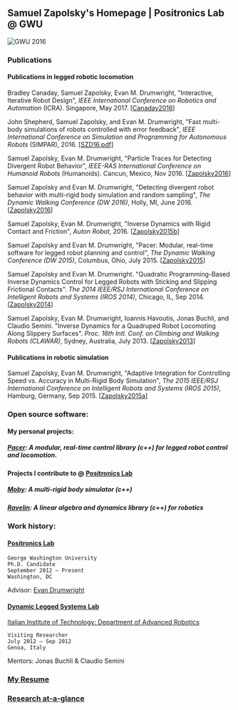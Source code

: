 ## Samuel Zapolsky's Homepage     |      Positronics Lab @ GWU
![GWU 2016](https://samzapo.github.io/images/samzapo-small.jpg)

### Publications 

#### **Publications in legged robotic locomotion**

Bradley Canaday, Samuel Zapolsky, Evan M. Drumwright, "Interactive, Iterative Robot Design", <i>IEEE International Conference on Robotics and Automation</i> (ICRA). Singapore, May 2017. [<a href="http://positronicslab.github.io/assets/pdfs/CZD16.pdf">Canaday2016</a>]

John Shepherd, Samuel Zapolsky, and Evan M. Drumwright, "Fast multi-body simulations of robots controlled with error feedback", <i>IEEE International Conference on Simulation and Programming for Autonomous Robots</i> (SIMPAR), 2016. [<a href="http://positronicslab.github.io/assets/pdfs/SZD16.pdf">SZD16.pdf</a>]

Samuel Zapolsky, Evan M. Drumwright, "Particle Traces for Detecting Divergent Robot Behavior", <i>IEEE-RAS International Conference on Humanoid Robots</i> (Humanoids). Cancun, Mexico, Nov 2016. [<a href="http://positronicslab.github.io/assets/pdfs/ZD16.pdf">Zapolsky2016</a>]

Samuel Zapolsky and  Evan M. Drumwright, "Detecting divergent robot behavior with multi-rigid body simulation and random sampling", <i>The Dynamic Walking Conference (DW 2016)</i>, Holly, MI, June 2016. [<a href="http://robotics.gwu.edu/positronics/wp-content/uploads/2016/06/Zapolsky_2016_DW.pdf">Zapolsky2016</a>]

Samuel Zapolsky, Evan M. Drumwright, "Inverse Dynamics with Rigid Contact and Friction", <i>Auton Robot</i>, 2016. [<a href="http://positronicslab.github.io/assets/pdfs/inverse-dynamics.pdf">Zapolsky2015b</a>]

Samuel Zapolsky and  Evan M. Drumwright, "Pacer: Modular, real-time software for legged robot planning and control", <i>The Dynamic Walking Conference (DW 2015)</i>, Columbus, Ohio, July 2015. [<a href="http://robotics.gwu.edu/positronics/wp-content/uploads/2014/08/Zapolsky_2015_DW.pdf">Zapolsky2015</a>]

Samuel Zapolsky and Evan M. Drumwright. "Quadratic Programming-Based Inverse Dynamics Control for Legged Robots with Sticking and Slipping Frictional Contacts". <i>The 2014 IEEE/RSJ International Conference on Intelligent Robots and Systems (IROS 2014)</i>, Chicago, IL, Sep 2014. [<a href="http://robotics.gwu.edu/positronics/wp-content/uploads/2014/09/zapolsky2014.pdf">Zapolsky2014</a>]

Samuel Zapolsky, Evan M. Drumwright, Ioannis Havoutis, Jonas Buchli, and Claudio Semini. "Inverse Dynamics for a Quadruped Robot Locomoting Along Slippery Surfaces". <i>Proc. 16th Intl. Conf. on Climbing and Walking Robots (CLAWAR)</i>, Sydney, Australia, July 2013. [<a href="http://robotics.gwu.edu/positronics/wp-content/uploads/2013/08/Zapolsky2013.pdf">Zapolsky2013</a>]

#### **Publications in robotic simulation**

Samuel Zapolsky, Evan M. Drumwright, "Adaptive Integration for Controlling Speed vs. Accuracy in Multi-Rigid Body Simulation", <i>The 2015 IEEE/RSJ International Conference on Intelligent Robots and Systems (IROS 2015)</i>, Hamburg, Germany, Sep 2015. [<a href="http://robotics.gwu.edu/positronics/wp-content/uploads/2014/08/IROS2015-Zapolsky.pdf">Zapolsky2015a</a>]

### Open source software:

#### My personal projects:

##### <a href="https://github.com/PositronicsLab/Pacer" target="_blank">Pacer</a>: A modular, real-time control library (c++) for legged robot control and locomotion.

#### Projects I contribute to @ [Positronics Lab](https://github.com/PositronicsLab)

##### <a href="http://positronicslab.github.io/Moby/" target="_blank">Moby</a>: A multi-rigid body simulator (c++)

##### <a href="https://github.com/PositronicsLab/Ravelin" target="_blank">Ravelin</a>: A linear algebra and dynamics library (c++) for robotics

### Work history:

#### [Positronics Lab](https://PositronicsLab.github.io)

    George Washington University
    Ph.D. Candidate 
    September 2012 – Present
    Washington, DC
    
   Advisor: [Evan Drumwright](http://edrumwri.github.io/)
 

#### [Dynamic Legged Systems Lab](https://www.iit.it/en/advr-labs/dynamic-legged-systems.html)

   [Italian Institute of Technology: Department of Advanced Robotics](https://www.iit.it/research/lines/advanced-robotics)
    
    Visiting Researcher 
    July 2012 – Sep 2012
    Genoa, Italy
    
   Mentors: Jonas Buchli & Claudio Semini

### [My Resume](https://samzapo.github.io/images/samzapo-resume.pdf)

### [Research at-a-glance](http://positronicslab.github.io/blog/robot-demos/)
